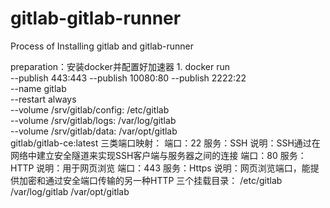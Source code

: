 # gitlab-gitlab-runner
Process of Installing gitlab and gitlab-runner

preparation：安装docker并配置好加速器
1.
docker run \
    --publish 443:443 --publish 10080:80 --publish 2222:22 \
    --name gitlab \
    --restart always \
    --volume /srv/gitlab/config: /etc/gitlab \
    --volume /srv/gitlab/logs: /var/log/gitlab \
    --volume /srv/gitlab/data: /var/opt/gitlab \
    gitlab/gitlab-ce:latest
三类端口映射：
            端口：22   服务：SSH     说明：SSH通过在网络中建立安全隧道来实现SSH客户端与服务器之间的连接
            端口：80   服务：HTTP    说明：用于网页浏览
            端口：443  服务：Https   说明：网页浏览端口，能提供加密和通过安全端口传输的另一种HTTP
三个挂载目录：
            /etc/gitlab
            /var/log/gitlab
            /var/opt/gitlab 
